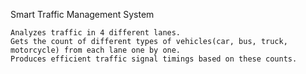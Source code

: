 Smart Traffic Management System

    Analyzes traffic in 4 different lanes.
    Gets the count of different types of vehicles(car, bus, truck, motorcycle) from each lane one by one.
    Produces efficient traffic signal timings based on these counts.